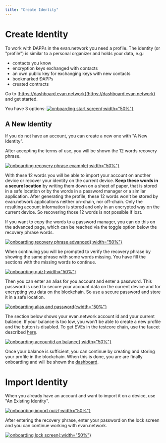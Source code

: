 ```yaml
---
title: "Create Identity"
---
```

# Create Identity
To work with ÐAPPs in the evan.network you need a profile. The identity (or "profile") is similar to a personal organizer and holds your data, e.g.:
- contacts you know
- encryption keys exchanged with contacts
- an own public key for exchanging keys with new contacts
- bookmarked ÐAPPs
- created contracts

Go to [https://dashboard.evan.network](https://dashboard.evan.network) and get started.

You have 3 options:
[![onboarding start screen](/public/tutorial/onboarding_start.png){:width="50%"}](/public/tutorial/onboarding_start.png)


## A New Identity
If you do not have an account, you can create a new one with "A New Identity".

After accepting the terms of use, you will be shown the 12 words recovery phrase.

[![onboarding recovery phrase example](/public/tutorial/onboarding_new.png){:width="50%"}](/public/tutorial/onboarding_new.png)

With these 12 words you will be able to import your account on another device or recover your identity on the current device. **Keep these words in a secure location** by writing them down on a sheet of paper, that is stored in a safe location or by the words in a password manager or a similar application. After generating the profile, these 12 words won't be stored by evan.network applications neither on-chain, nor off-chain. Only the resulting account information is stored and only in an encrypted way on the current device. So recovering those 12 words is not possible if lost.

If you want to copy the words to a password manager, you can do this on the advanced page, which can be reached via the toggle option below the recovery phrase words.

[![onboarding recovery phrase advanced](/public/tutorial/onboarding_advanced.png){:width="50%"}](/public/tutorial/onboarding_advanced.png)

When continuing you will be prompted to verify the recovery phrase by showing the same phrase with some words missing. You have fill the sections with the missing words to continue.

[![onboarding quiz](/public/tutorial/onboarding_quiz.png){:width="50%"}](/public/tutorial/onboarding_quiz.png)

Then you can enter an alias for you account and enter a password. This password is used to secure your account data on the current device and for encrypting you data on the blockchain. So use a secure password and store it in a safe location.

[![onboarding alias and password](/public/tutorial/onboarding_final1.png){:width="50%"}](/public/tutorial/onboarding_final1.png)

The section below shows your evan.network account id and your current balance. If your balance is too low, you won't be able to create a new profile and the button is disabled. To get EVEs in the testcore chain, use the faucet described [here](https://evannetwork.github.io/doc/eve#development-tokens).

[![onboarding accountid an balance](/public/tutorial/onboarding_final2.png){:width="50%"}](/public/tutorial/onboarding_final2.png)

Once your balance is sufficient, you can continue by creating and storing your profile in the blockchain. When this is done, you are are finally onboarding and will be shown the [dashboard](/tutorial/dashboard).

# Import Identity
When you already have an account and want to import it on a device, use "An Existing Identity".

[![onboarding import quiz](/public/tutorial/onboarding_import_quiz.png){:width="50%"}](/public/tutorial/onboarding_import_quiz.png)

After entering the recovery phrase, enter your password on the lock screen and you can continue working with evan.network.

[![onboarding lock screen](/public/tutorial/onboarding_locked.png){:width="50%"}](/public/tutorial/onboarding_locked.png)
